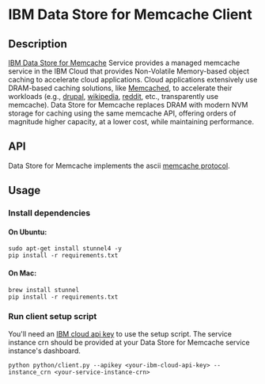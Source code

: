 # IBM Data Store for Memcache Client

## Description

[IBM Data Store for Memcache](https://console.bluemix.net/catalog/services/data-store-for-memcache) Service provides a managed memcache service in the IBM Cloud that provides Non-Volatile Memory-based object caching to accelerate cloud applications.
Cloud applications extensively use DRAM-based caching solutions, like [Memcached](http://memcached.org/), to accelerate their workloads (e.g., [drupal](https://www.drupal.org/project/memcache), [wikipedia](http://www.datacenterknowledge.com/archives/2008/06/24/a-look-inside-wikipedias-infrastructure), [reddit](https://redditblog.com/2017/01/17/caching-at-reddit/), etc., transparently use memcache).
Data Store for Memcache replaces DRAM with modern NVM storage for caching using the same memcache API, offering orders of magnitude higher capacity, at a lower cost, while maintaining performance.

## API

Data Store for Memcache implements the ascii [memcache protocol](https://github.com/memcached/memcached/blob/master/doc/protocol.txt).

## Usage

### Install dependencies

#### On Ubuntu:
`sudo apt-get install stunnel4 -y`  
`pip install -r requirements.txt`

#### On Mac:
`brew install stunnel`  
`pip install -r requirements.txt`


### Run client setup script

You'll need an [IBM cloud api key](https://console.bluemix.net/docs/iam/apikeys.html#platform-api-keys) to use the setup script. The service instance crn should be provided at your Data Store for Memcache service instance's dashboard.

`python python/client.py --apikey <your-ibm-cloud-api-key> --instance_crn <your-service-instance-crn>`

